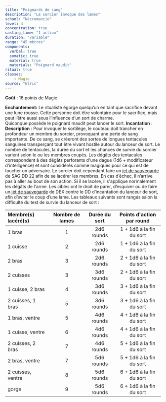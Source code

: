 ```yaml
---
title: "Poignards de sang"
description: "Le sorcier invoque des lames"
school: "Nécromancie"
level: 4
concentration: true
casting_time: "1 action"
duration: "variable"
range: "45 mètres"
components:
  verbal: true
  somatic: true
  material: true
  materials: "Poignard maudit"
ritual: true
classes:
    - Magie
source: "Elric"
---
```

**Coût** : 16 points de Magie  

**Enchantement:** Le ritualiste égorge quelqu’un en tant que sacrifice devant une lune rousse. Cette personne doit être volontaire pour le sacrifice, mais peut l’être aussi sous l’influence d’un sort de charme.   
Quiconque possède le poignard maudit peut lancer le sort. 
**Incantation** : 
**Description** : Pour invoquer le sortilège, le couteau doit trancher en profondeur un membre du sorcier, provoquant une perte de sang importante. De ce sang, se créeront des sortes de longues tentacules sanguines transperçant tout être vivant hostile autour du lanceur de sort. Le nombre de tentacules, la durée du sort et les chances de survie du sorcier varient selon le ou les membres coupés. Les dégâts des tentacules correspondent à des dégâts perforants d'une dague (1d6 + modificateur d'intelligence) et sont considérés comme magiques pour ce qui est de toucher un adversaire.  Le sorcier doit cependant faire un [jet de sauvegarde](/utiliser-les-caracteristiques/#jets-de-sauvegarde) de SAG DD 22 afin de se lacérer les membres. En cas d’échec, il n’arrive pas à aller au bout de son action. Si il se lacère, il s'applique normalement les dégâts de l'arme. Les cibles ont le droit de parer, d’esquiver ou de faire un [jet de sauvegarde](/utiliser-les-caracteristiques/#jets-de-sauvegarde) de DEX contre le DD d’incantation du lanceur de sort, afin d’éviter le coup d’une lame. Les tableaux suivants sont rangés salon la difficulté du test de survie du lanceur de sort :  

| Membre(s) lacéré(s) | Nombre de lames | Durée du sort |Points d'action par round|
|:-|:-:|:-:|:-:|
| 1  bras| 1 | 2d6 rounds |1 + 1d6 à la fin du sort|
|1 cuisse  | 2 | 2d6 rounds |1 + 1d6 à la fin du sort|
| 2  bras | 3 | 2d6 rounds|2 + 1d6 à la fin du sort|
| 2 cuisses | 3 | 3d6 rounds |2 + 1d6 à la fin du sort|
| 1 cuisse, 2 bras| 4 | 3d6 rounds |3 + 1d6 à la fin du sort|
| 2 cuisses, 1 bras| 5 | 3d6 rounds |3 + 1d6 à la fin du sort|
|1 bras, ventre |  5| 4d6 rounds |4 + 1d6 à la fin du sort|
| 1 cuisse, ventre|  6| 4d6 rounds |4 + 1d6 à la fin du sort|
| 2 cuisses, 2 bras| 7 | 4d6 rounds |5 + 1d6 à la fin du sort|
| 2 bras, ventre| 7 | 5d6 rounds |5 + 1d6 à la fin du sort|
| 2 cuisses, ventre| 8 | 5d6 rounds |6 + 1d6 à la fin du sort|
| gorge| 9 | 5d6 rounds |6 + 1d6 à la fin du sort|
